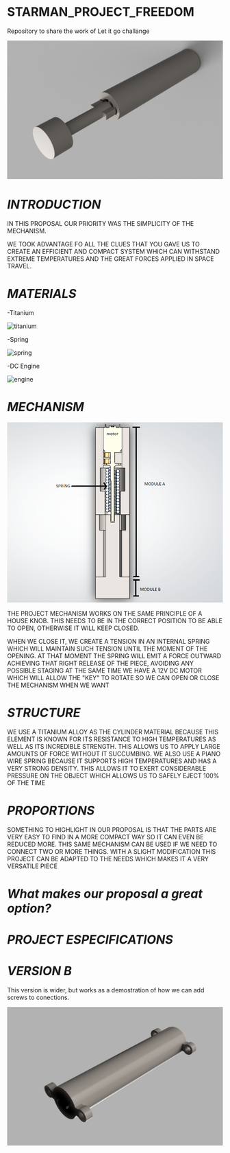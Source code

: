 # STARMAN_PROJECT_FREEDOM
Repository to share the work of Let it go challange

![Portada](https://github.com/Marcoz08/STARMAN_PROJECT_FREEDOM/blob/main/Website/Assembly_phase_2.png)



# *INTRODUCTION*

IN THIS PROPOSAL OUR PRIORITY WAS THE SIMPLICITY OF THE MECHANISM.

WE TOOK ADVANTAGE FO ALL THE CLUES THAT YOU GAVE US TO CREATE AN EFFICIENT AND COMPACT SYSTEM WHICH CAN WITHSTAND EXTREME TEMPERATURES AND THE GREAT FORCES APPLIED IN SPACE TRAVEL.

# *MATERIALS*

 -Titanium
 
  ![titanium](https://www.masterlogistica.es/wp-content/uploads/2020/10/caracteristicas-del-titanio.jpg)
 
 -Spring
 
 ![spring]( https://encrypted-tbn0.gstatic.com/images?q=tbn:ANd9GcTDpGAw2bQhmxmm2_GppIcOEf4ka_BFL2qWrg&usqp=CAU)

 
 -DC Engine
 
 ![engine]( https://images.e-deala.com/200082/001.jpg)
 
 
 
 # *MECHANISM*
 
  ![MECHANISM](https://github.com/Marcoz08/STARMAN_PROJECT_FREEDOM/blob/main/Website/Captura%20de%20pantalla%20(119)2.png)
  
THE PROJECT MECHANISM WORKS ON THE SAME PRINCIPLE OF A HOUSE KNOB. THIS NEEDS TO BE IN THE CORRECT POSITION TO BE ABLE TO OPEN, OTHERWISE IT WILL KEEP CLOSED. 

WHEN WE CLOSE IT, WE CREATE A TENSION IN AN INTERNAL SPRING WHICH WILL MAINTAIN SUCH TENSION UNTIL THE MOMENT OF THE OPENING. AT THAT MOMENT THE SPRING WILL EMIT A FORCE OUTWARD ACHIEVING THAT RIGHT RELEASE OF THE PIECE, AVOIDING ANY POSSIBLE STAGING 
AT THE SAME TIME WE HAVE A 12V DC MOTOR WHICH WILL ALLOW THE "KEY" TO ROTATE SO WE CAN OPEN OR CLOSE THE MECHANISM WHEN WE WANT

 
 # *STRUCTURE*
 
WE USE A TITANIUM ALLOY AS THE CYLINDER MATERIAL BECAUSE THIS ELEMENT IS KNOWN FOR ITS RESISTANCE TO HIGH TEMPERATURES AS WELL AS ITS INCREDIBLE STRENGTH. THIS ALLOWS US TO APPLY LARGE AMOUNTS OF FORCE WITHOUT IT SUCCUMBING. WE ALSO USE A PIANO WIRE SPRING BECAUSE IT SUPPORTS HIGH TEMPERATURES AND HAS A VERY STRONG DENSITY. THIS ALLOWS IT TO EXERT CONSIDERABLE PRESSURE ON THE OBJECT WHICH ALLOWS US TO SAFELY EJECT 100% OF THE TIME
 

 # *PROPORTIONS*
 
SOMETHING TO HIGHLIGHT IN OUR PROPOSAL IS THAT THE PARTS ARE VERY EASY TO FIND IN A MORE COMPACT WAY SO IT CAN EVEN BE REDUCED MORE. 
THIS SAME MECHANISM CAN BE USED IF WE NEED TO CONNECT TWO OR MORE THINGS. WITH A SLIGHT MODIFICATION THIS PROJECT CAN BE ADAPTED TO THE NEEDS WHICH MAKES IT A VERY VERSATILE PIECE
 
 
#  *What makes our proposal a great option?* 
 
 
 # *PROJECT ESPECIFICATIONS*
  
 # *VERSION B*
 This version is wider, but works as a demostration of how we can add screws to conections.
 
 ![version b](https://github.com/Marcoz08/STARMAN_PROJECT_FREEDOM/blob/main/Website/Assembly_phase_1.png)
 
 
  
